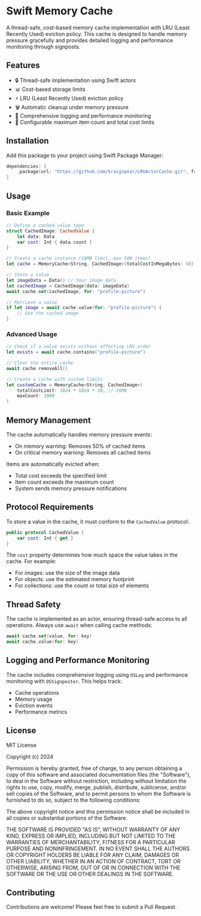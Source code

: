 # Swift Memory Cache

A thread-safe, cost-based memory cache implementation with LRU (Least Recently Used) eviction policy. This cache is designed to handle memory pressure gracefully and provides detailed logging and performance monitoring through signposts.

## Features

- 🔒 Thread-safe implementation using Swift actors
- 📊 Cost-based storage limits
- ⚡️ LRU (Least Recently Used) eviction policy
- 🗑️ Automatic cleanup under memory pressure
- 📝 Comprehensive logging and performance monitoring
- 💾 Configurable maximum item count and total cost limits

## Installation

Add this package to your project using Swift Package Manager:

```swift
dependencies: [
    .package(url: "https://github.com/kraigspear/LRUActorCache.git", from: "0.1.0")
]
```

## Usage

### Basic Example

```swift
// Define a cached value type
struct CachedImage: CachedValue {
    let data: Data
    var cost: Int { data.count }
}

// Create a cache instance (10MB limit, max 500 items)
let cache = MemoryCache<String, CachedImage>(totalCostInMegaBytes: 10)

// Store a value
let imageData = Data() // Your image data
let cachedImage = CachedImage(data: imageData)
await cache.set(cachedImage, for: "profile-picture")

// Retrieve a value
if let image = await cache.value(for: "profile-picture") {
    // Use the cached image
}
```

### Advanced Usage

```swift
// Check if a value exists without affecting LRU order
let exists = await cache.contains("profile-picture")

// Clear the entire cache
await cache.removeAll()

// Create a cache with custom limits
let customCache = MemoryCache<String, CachedImage>(
    totalCostLimit: 1024 * 1024 * 20, // 20MB
    maxCount: 1000
)
```

## Memory Management

The cache automatically handles memory pressure events:
- On memory warning: Removes 50% of cached items
- On critical memory warning: Removes all cached items

Items are automatically evicted when:
- Total cost exceeds the specified limit
- Item count exceeds the maximum count
- System sends memory pressure notifications

## Protocol Requirements

To store a value in the cache, it must conform to the `CachedValue` protocol:

```swift
public protocol CachedValue {
    var cost: Int { get }
}
```

The `cost` property determines how much space the value takes in the cache. For example:
- For images: use the size of the image data
- For objects: use the estimated memory footprint
- For collections: use the count or total size of elements

## Thread Safety

The cache is implemented as an actor, ensuring thread-safe access to all operations. Always use `await` when calling cache methods:

```swift
await cache.set(value, for: key)
await cache.value(for: key)
```

## Logging and Performance Monitoring

The cache includes comprehensive logging using `OSLog` and performance monitoring with `OSSignposter`. This helps track:
- Cache operations
- Memory usage
- Eviction events
- Performance metrics

## License

MIT License

Copyright (c) 2024

Permission is hereby granted, free of charge, to any person obtaining a copy
of this software and associated documentation files (the "Software"), to deal
in the Software without restriction, including without limitation the rights
to use, copy, modify, merge, publish, distribute, sublicense, and/or sell
copies of the Software, and to permit persons to whom the Software is
furnished to do so, subject to the following conditions:

The above copyright notice and this permission notice shall be included in all
copies or substantial portions of the Software.

THE SOFTWARE IS PROVIDED "AS IS", WITHOUT WARRANTY OF ANY KIND, EXPRESS OR
IMPLIED, INCLUDING BUT NOT LIMITED TO THE WARRANTIES OF MERCHANTABILITY,
FITNESS FOR A PARTICULAR PURPOSE AND NONINFRINGEMENT. IN NO EVENT SHALL THE
AUTHORS OR COPYRIGHT HOLDERS BE LIABLE FOR ANY CLAIM, DAMAGES OR OTHER
LIABILITY, WHETHER IN AN ACTION OF CONTRACT, TORT OR OTHERWISE, ARISING FROM,
OUT OF OR IN CONNECTION WITH THE SOFTWARE OR THE USE OR OTHER DEALINGS IN THE
SOFTWARE.

## Contributing

Contributions are welcome! Please feel free to submit a Pull Request.
